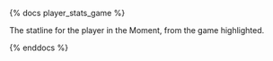 {% docs player_stats_game %}

The statline for the player in the Moment, from the game highlighted.

{% enddocs %}